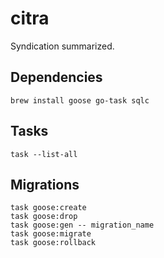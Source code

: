 # citra

Syndication summarized.

## Dependencies

```
brew install goose go-task sqlc
```

## Tasks

```
task --list-all
```

## Migrations

```
task goose:create
task goose:drop
task goose:gen -- migration_name
task goose:migrate
task goose:rollback
```
